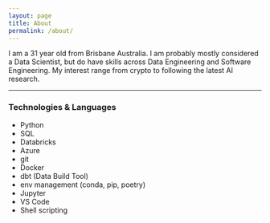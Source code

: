 ```yaml
---
layout: page
title: About
permalink: /about/
---
```



I am a 31 year old from Brisbane Australia. I am probably mostly considered a Data Scientist, but do have skills across Data Engineering and Software Engineering. My interest range from crypto to following the latest AI research.

---
### Technologies & Languages
- Python
- SQL
- Databricks
- Azure
- git
- Docker
- dbt (Data Build Tool)
- env management (conda, pip, poetry)
- Jupyter
- VS Code
- Shell scripting